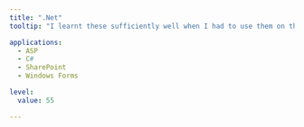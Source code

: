 ```yaml
---
title: ".Net"
tooltip: "I learnt these sufficiently well when I had to use them on the job, but haven't used them in many years"

applications:
  - ASP
  - C#
  - SharePoint
  - Windows Forms

level:
  value: 55

---
```

